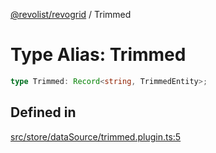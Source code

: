 [@revolist/revogrid](README.md) / Trimmed

# Type Alias: Trimmed

```ts
type Trimmed: Record<string, TrimmedEntity>;
```

## Defined in

[src/store/dataSource/trimmed.plugin.ts:5](https://github.com/revolist/revogrid/blob/d6473f6969ab6fd56cd4da079557c4c65f0572e2/src/store/dataSource/trimmed.plugin.ts#L5)

